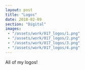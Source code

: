 ```yaml
---
layout: post
title: "Logos"
date: 2018-02-09
section: "Digital"
images:
 - "/assets/work/017_logos/1.png"
 - "/assets/work/017_logos/2.png"
 - "/assets/work/017_logos/3.png"
 - "/assets/work/017_logos/4.png"
---
```


All of my logos!
